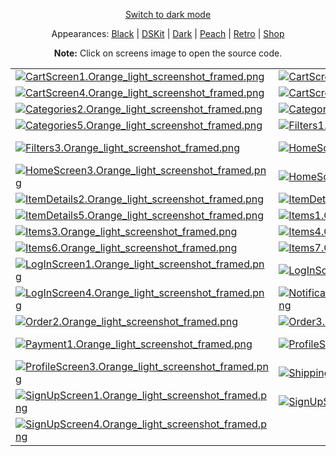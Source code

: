 <p align='center'><a href="ScreensGallery_Orange_dark.md">Switch to dark mode</a></p>
<p align='center'>Appearances:
<a href="ScreensGallery_Black_light.md">Black</a> | <a href="ScreensGallery_DSKit_light.md">DSKit</a> | <a href="ScreensGallery_Dark_light.md">Dark</a> | <a href="ScreensGallery_Peach_light.md">Peach</a> | <a href="ScreensGallery_Retro_light.md">Retro</a> | <a href="ScreensGallery_Shop_light.md">Shop</a>
</p>
<p align='center'><b>Note:</b> Click on screens image to open the source code.</p>
<table>
<tr>
<td><a href="../DSKitExplorer/Screens/./CartScreen1.swift"><img src="Screenshots/./CartScreen1.Orange_light_screenshot_framed.png" alt="CartScreen1.Orange_light_screenshot_framed.png"></a></td>
<td><a href="../DSKitExplorer/Screens/./CartScreen2.swift"><img src="Screenshots/./CartScreen2.Orange_light_screenshot_framed.png" alt="CartScreen2.Orange_light_screenshot_framed.png"></a></td>
<td><a href="../DSKitExplorer/Screens/./CartScreen3.swift"><img src="Screenshots/./CartScreen3.Orange_light_screenshot_framed.png" alt="CartScreen3.Orange_light_screenshot_framed.png"></a></td>
</tr>
<tr>
<td><a href="../DSKitExplorer/Screens/./CartScreen4.swift"><img src="Screenshots/./CartScreen4.Orange_light_screenshot_framed.png" alt="CartScreen4.Orange_light_screenshot_framed.png"></a></td>
<td><a href="../DSKitExplorer/Screens/./CartScreen5.swift"><img src="Screenshots/./CartScreen5.Orange_light_screenshot_framed.png" alt="CartScreen5.Orange_light_screenshot_framed.png"></a></td>
<td><a href="../DSKitExplorer/Screens/./Categories1.swift"><img src="Screenshots/./Categories1.Orange_light_screenshot_framed.png" alt="Categories1.Orange_light_screenshot_framed.png"></a></td>
</tr>
<tr>
<td><a href="../DSKitExplorer/Screens/./Categories2.swift"><img src="Screenshots/./Categories2.Orange_light_screenshot_framed.png" alt="Categories2.Orange_light_screenshot_framed.png"></a></td>
<td><a href="../DSKitExplorer/Screens/./Categories3.swift"><img src="Screenshots/./Categories3.Orange_light_screenshot_framed.png" alt="Categories3.Orange_light_screenshot_framed.png"></a></td>
<td><a href="../DSKitExplorer/Screens/./Categories4.swift"><img src="Screenshots/./Categories4.Orange_light_screenshot_framed.png" alt="Categories4.Orange_light_screenshot_framed.png"></a></td>
</tr>
<tr>
<td><a href="../DSKitExplorer/Screens/./Categories5.swift"><img src="Screenshots/./Categories5.Orange_light_screenshot_framed.png" alt="Categories5.Orange_light_screenshot_framed.png"></a></td>
<td><a href="../DSKitExplorer/Screens/./Filters1.swift"><img src="Screenshots/./Filters1.Orange_light_screenshot_framed.png" alt="Filters1.Orange_light_screenshot_framed.png"></a></td>
<td><a href="../DSKitExplorer/Screens/./Filters2.swift"><img src="Screenshots/./Filters2.Orange_light_screenshot_framed.png" alt="Filters2.Orange_light_screenshot_framed.png"></a></td>
</tr>
<tr>
<td><a href="../DSKitExplorer/Screens/./Filters3.swift"><img src="Screenshots/./Filters3.Orange_light_screenshot_framed.png" alt="Filters3.Orange_light_screenshot_framed.png"></a></td>
<td><a href="../DSKitExplorer/Screens/./HomeScreen1.swift"><img src="Screenshots/./HomeScreen1.Orange_light_screenshot_framed.png" alt="HomeScreen1.Orange_light_screenshot_framed.png"></a></td>
<td><a href="../DSKitExplorer/Screens/./HomeScreen2.swift"><img src="Screenshots/./HomeScreen2.Orange_light_screenshot_framed.png" alt="HomeScreen2.Orange_light_screenshot_framed.png"></a></td>
</tr>
<tr>
<td><a href="../DSKitExplorer/Screens/./HomeScreen3.swift"><img src="Screenshots/./HomeScreen3.Orange_light_screenshot_framed.png" alt="HomeScreen3.Orange_light_screenshot_framed.png"></a></td>
<td><a href="../DSKitExplorer/Screens/./HomeScreen4.swift"><img src="Screenshots/./HomeScreen4.Orange_light_screenshot_framed.png" alt="HomeScreen4.Orange_light_screenshot_framed.png"></a></td>
<td><a href="../DSKitExplorer/Screens/./ItemDetails1.swift"><img src="Screenshots/./ItemDetails1.Orange_light_screenshot_framed.png" alt="ItemDetails1.Orange_light_screenshot_framed.png"></a></td>
</tr>
<tr>
<td><a href="../DSKitExplorer/Screens/./ItemDetails2.swift"><img src="Screenshots/./ItemDetails2.Orange_light_screenshot_framed.png" alt="ItemDetails2.Orange_light_screenshot_framed.png"></a></td>
<td><a href="../DSKitExplorer/Screens/./ItemDetails3.swift"><img src="Screenshots/./ItemDetails3.Orange_light_screenshot_framed.png" alt="ItemDetails3.Orange_light_screenshot_framed.png"></a></td>
<td><a href="../DSKitExplorer/Screens/./ItemDetails4.swift"><img src="Screenshots/./ItemDetails4.Orange_light_screenshot_framed.png" alt="ItemDetails4.Orange_light_screenshot_framed.png"></a></td>
</tr>
<tr>
<td><a href="../DSKitExplorer/Screens/./ItemDetails5.swift"><img src="Screenshots/./ItemDetails5.Orange_light_screenshot_framed.png" alt="ItemDetails5.Orange_light_screenshot_framed.png"></a></td>
<td><a href="../DSKitExplorer/Screens/./Items1.swift"><img src="Screenshots/./Items1.Orange_light_screenshot_framed.png" alt="Items1.Orange_light_screenshot_framed.png"></a></td>
<td><a href="../DSKitExplorer/Screens/./Items2.swift"><img src="Screenshots/./Items2.Orange_light_screenshot_framed.png" alt="Items2.Orange_light_screenshot_framed.png"></a></td>
</tr>
<tr>
<td><a href="../DSKitExplorer/Screens/./Items3.swift"><img src="Screenshots/./Items3.Orange_light_screenshot_framed.png" alt="Items3.Orange_light_screenshot_framed.png"></a></td>
<td><a href="../DSKitExplorer/Screens/./Items4.swift"><img src="Screenshots/./Items4.Orange_light_screenshot_framed.png" alt="Items4.Orange_light_screenshot_framed.png"></a></td>
<td><a href="../DSKitExplorer/Screens/./Items5.swift"><img src="Screenshots/./Items5.Orange_light_screenshot_framed.png" alt="Items5.Orange_light_screenshot_framed.png"></a></td>
</tr>
<tr>
<td><a href="../DSKitExplorer/Screens/./Items6.swift"><img src="Screenshots/./Items6.Orange_light_screenshot_framed.png" alt="Items6.Orange_light_screenshot_framed.png"></a></td>
<td><a href="../DSKitExplorer/Screens/./Items7.swift"><img src="Screenshots/./Items7.Orange_light_screenshot_framed.png" alt="Items7.Orange_light_screenshot_framed.png"></a></td>
<td><a href="../DSKitExplorer/Screens/./Items8.swift"><img src="Screenshots/./Items8.Orange_light_screenshot_framed.png" alt="Items8.Orange_light_screenshot_framed.png"></a></td>
</tr>
<tr>
<td><a href="../DSKitExplorer/Screens/./LogInScreen1.swift"><img src="Screenshots/./LogInScreen1.Orange_light_screenshot_framed.png" alt="LogInScreen1.Orange_light_screenshot_framed.png"></a></td>
<td><a href="../DSKitExplorer/Screens/./LogInScreen2.swift"><img src="Screenshots/./LogInScreen2.Orange_light_screenshot_framed.png" alt="LogInScreen2.Orange_light_screenshot_framed.png"></a></td>
<td><a href="../DSKitExplorer/Screens/./LogInScreen3.swift"><img src="Screenshots/./LogInScreen3.Orange_light_screenshot_framed.png" alt="LogInScreen3.Orange_light_screenshot_framed.png"></a></td>
</tr>
<tr>
<td><a href="../DSKitExplorer/Screens/./LogInScreen4.swift"><img src="Screenshots/./LogInScreen4.Orange_light_screenshot_framed.png" alt="LogInScreen4.Orange_light_screenshot_framed.png"></a></td>
<td><a href="../DSKitExplorer/Screens/./NotificationsScreen1.swift"><img src="Screenshots/./NotificationsScreen1.Orange_light_screenshot_framed.png" alt="NotificationsScreen1.Orange_light_screenshot_framed.png"></a></td>
<td><a href="../DSKitExplorer/Screens/./Order1.swift"><img src="Screenshots/./Order1.Orange_light_screenshot_framed.png" alt="Order1.Orange_light_screenshot_framed.png"></a></td>
</tr>
<tr>
<td><a href="../DSKitExplorer/Screens/./Order2.swift"><img src="Screenshots/./Order2.Orange_light_screenshot_framed.png" alt="Order2.Orange_light_screenshot_framed.png"></a></td>
<td><a href="../DSKitExplorer/Screens/./Order3.swift"><img src="Screenshots/./Order3.Orange_light_screenshot_framed.png" alt="Order3.Orange_light_screenshot_framed.png"></a></td>
<td><a href="../DSKitExplorer/Screens/./Order4.swift"><img src="Screenshots/./Order4.Orange_light_screenshot_framed.png" alt="Order4.Orange_light_screenshot_framed.png"></a></td>
</tr>
<tr>
<td><a href="../DSKitExplorer/Screens/./Payment1.swift"><img src="Screenshots/./Payment1.Orange_light_screenshot_framed.png" alt="Payment1.Orange_light_screenshot_framed.png"></a></td>
<td><a href="../DSKitExplorer/Screens/./ProfileScreen1.swift"><img src="Screenshots/./ProfileScreen1.Orange_light_screenshot_framed.png" alt="ProfileScreen1.Orange_light_screenshot_framed.png"></a></td>
<td><a href="../DSKitExplorer/Screens/./ProfileScreen2.swift"><img src="Screenshots/./ProfileScreen2.Orange_light_screenshot_framed.png" alt="ProfileScreen2.Orange_light_screenshot_framed.png"></a></td>
</tr>
<tr>
<td><a href="../DSKitExplorer/Screens/./ProfileScreen3.swift"><img src="Screenshots/./ProfileScreen3.Orange_light_screenshot_framed.png" alt="ProfileScreen3.Orange_light_screenshot_framed.png"></a></td>
<td><a href="../DSKitExplorer/Screens/./Shipping1.swift"><img src="Screenshots/./Shipping1.Orange_light_screenshot_framed.png" alt="Shipping1.Orange_light_screenshot_framed.png"></a></td>
<td><a href="../DSKitExplorer/Screens/./Shipping2.swift"><img src="Screenshots/./Shipping2.Orange_light_screenshot_framed.png" alt="Shipping2.Orange_light_screenshot_framed.png"></a></td>
</tr>
<tr>
<td><a href="../DSKitExplorer/Screens/./SignUpScreen1.swift"><img src="Screenshots/./SignUpScreen1.Orange_light_screenshot_framed.png" alt="SignUpScreen1.Orange_light_screenshot_framed.png"></a></td>
<td><a href="../DSKitExplorer/Screens/./SignUpScreen2.swift"><img src="Screenshots/./SignUpScreen2.Orange_light_screenshot_framed.png" alt="SignUpScreen2.Orange_light_screenshot_framed.png"></a></td>
<td><a href="../DSKitExplorer/Screens/./SignUpScreen3.swift"><img src="Screenshots/./SignUpScreen3.Orange_light_screenshot_framed.png" alt="SignUpScreen3.Orange_light_screenshot_framed.png"></a></td>
</tr>
<tr>
<td><a href="../DSKitExplorer/Screens/./SignUpScreen4.swift"><img src="Screenshots/./SignUpScreen4.Orange_light_screenshot_framed.png" alt="SignUpScreen4.Orange_light_screenshot_framed.png"></a></td>
</tr>
</table>
